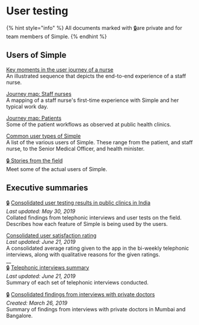 # User testing

{% hint style="info" %}
All documents marked with [🔒](https://drive.google.com/open?id=16-h9YaZf0rFZXbrGHll2ouWXNUiRzwFytuFZwh4Dvks)are private and for team members of Simple.
{% endhint %}

## Users of Simple

[Key moments in the user journey of a nurse](users-key-moments.md)   
An illustrated sequence that depicts the end-to-end experience of a staff nurse. 

[Journey map: Staff nurses](https://drive.google.com/open?id=16VpzOyG5R7o7UwsIA_RiGSHQeaDS38rMw3Xi5Rn0XwQ)  
A mapping of a staff nurse's first-time experience with Simple and her typical work day.

[Journey map: Patients](https://drive.google.com/open?id=1mploce9-G8PSd-oabUqrA0ieIGL7oacO)  
Some of the patient workflows as observed at public health clinics.

[Common user types of Simple](https://drive.google.com/open?id=1Z33sTuCUU2AQ0CNvuy7aWJAIYDOLWfwXljhMCoEP_Jo)  
A list of the various users of Simple. These range from the patient, and staff nurse, to the Senior Medical Officer, and health minister.  
  
[🔒 Stories from the field  
](https://drive.google.com/open?id=16-h9YaZf0rFZXbrGHll2ouWXNUiRzwFytuFZwh4Dvks)Meet some of the actual users of Simple.

## Executive summaries

[🔒](https://emojipedia.org/lock/) [Consolidated user testing results in public clinics in India](https://drive.google.com/open?id=1rUFcoEDIrYpJLLiqe8eQqxoAlr_XQfaTci64Z5FRihU)  
_Last updated: May 30, 2019_  
Collated findings from telephonic interviews and user tests on the field. Describes how each feature of Simple is being used by the users.  
  
[Consolidated user satisfaction rating  
](https://docs.google.com/document/d/1nTMH31oSfY1WsxLcXyL01kDThrYwDuyxOjG21FohpEk/edit)_Last updated: June 21, 2019_  
A consolidated average rating given to the app in the bi-weekly telephonic interviews, along with qualitative reasons for the given ratings.  
__  
[🔒](https://emojipedia.org/lock/) [Telephonic interviews summary](https://docs.google.com/document/d/1QzsWinS3mK6n6V_GHB3UW_525SVfYqftLGTMk0gFMbw/edit?usp=sharing)  
_Last updated: June 21, 2019_  
Summary of each set of telephonic interviews conducted.  
  
[🔒](https://emojipedia.org/lock/) [Consolidated findings from interviews with private doctors](https://drive.google.com/open?id=1zM-Eyb0R8stMHuXHZSGDF98MjXcKUL36XwfCqDrT1_k)  
_Created: March 26, 2019_  
Summary of findings from interviews with private doctors in Mumbai and Bangalore.  
  



